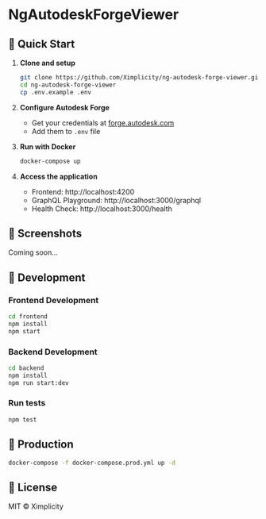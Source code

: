 # NgAutodeskForgeViewer

## 🎯 Quick Start

1. **Clone and setup**
   ```bash
   git clone https://github.com/Ximplicity/ng-autodesk-forge-viewer.git
   cd ng-autodesk-forge-viewer
   cp .env.example .env
   ```

2. **Configure Autodesk Forge**
   - Get your credentials at [forge.autodesk.com](https://forge.autodesk.com/)
   - Add them to `.env` file

3. **Run with Docker**
   ```bash
   docker-compose up
   ```

4. **Access the application**
   - Frontend: http://localhost:4200
   - GraphQL Playground: http://localhost:3000/graphql
   - Health Check: http://localhost:3000/health

## 📸 Screenshots

Coming soon...

## 🧪 Development

### Frontend Development
```bash
cd frontend
npm install
npm start
```

### Backend Development
```bash
cd backend
npm install
npm run start:dev
```

### Run tests
```bash
npm test
```

## 🚢 Production

```bash
docker-compose -f docker-compose.prod.yml up -d
```

## 📄 License

MIT © Ximplicity
